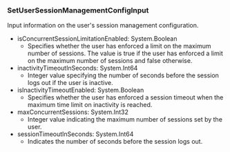 ### SetUserSessionManagementConfigInput
Input information on the user's session management configuration.

- isConcurrentSessionLimitationEnabled: System.Boolean
  - Specifies whether the user has enforced a limit on the maximum number of sessions. The value is true if the user has enforced a limit on the maximum number of sessions and false otherwise.
- inactivityTimeoutInSeconds: System.Int64
  - Integer value specifying the number of seconds before the session logs out if the user is inactive.
- isInactivityTimeoutEnabled: System.Boolean
  - Specifies whether the user has enforced a session timeout when the maximum time limit on inactivity is reached.
- maxConcurrentSessions: System.Int32
  - Integer value indicating the maximum number of sessions set by the user.
- sessionTimeoutInSeconds: System.Int64
  - Indicates the number of seconds before the session logs out.
